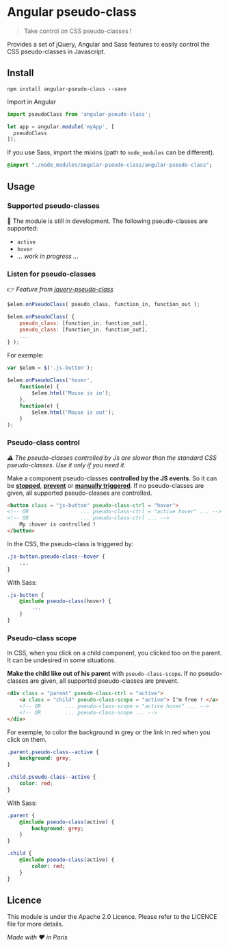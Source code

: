# Angular pseudo-class
>Take control on CSS pseudo-classes !

Provides a set of jQuery, Angular and Sass features to easily control the CSS pseudo-classes in Javascript.


## Install
```shell
npm install angular-pseudo-class --save
```

Import in Angular
```javascript
import pseudoClass from 'angular-pseudo-class';

let app = angular.module('myApp', [
  pseudoClass
]);
```

If you use Sass, import the mixins (path to `node_modules` can be different).
```sass
@import "./node_modules/angular-pseudo-class/angular-pseudo-class";
```


## Usage

### Supported pseudo-classes

:construction: The module is still in development.
The following pseudo-classes are supported:
- `active`
- `hover`
- *... work in progress ...*

### Listen for pseudo-classes
:point_right: *Feature from [jquery-pseudo-class](https://github.com/ncoden/jquery-pseudo-class)*
```javascript
$elem.onPseudoClass( pseudo_class, function_in, function_out );

$elem.onPseudoClass( {
    pseudo_class: [function_in, function_out],
    pseudo_class: [function_in, function_out],
    ...
} );
```

For exemple:
```javascript
var $elem = $('.js-button');

$elem.onPseudoClass('hover',
    function(e) {
        $elem.html('Mouse is in');
    },
    function(e) {
        $elem.html('Mouse is out');
    }
);
```

### Pseudo-class control
*:warning: The pseudo-classes controlled by Js are slower than the standard CSS pseudo-classes. Use it only if you need it.*

Make a component pseudo-classes **controlled by the JS events**. So it can be **[stopped](https://api.jquery.com/event.preventdefault)**, **[prevent](https://api.jquery.com/event.stopimmediatepropagation)** or **[manually triggered](https://api.jquery.com/trigger)**.
If no pseudo-classes are given, all supported pseudo-classes are controlled.

```html
<button class = "js-button" pseudo-class-ctrl = "hover">
<!-- OR                 ... pseudo-class-ctrl = "active hover" ... -->
<!-- OR                 ... pseudo-class-ctrl ... -->
    My :hover is controlled !
</button>
```

In the CSS, the pseudo-class is triggered by:
```css
.js-button.pseudo-class--hover {
    ...
}
```

With Sass:
```sass
.js-button {
    @include pseudo-class(hover) {
        ...
    }
}
```

### Pseudo-class scope
In CSS, when you click on a child component, you clicked too on the parent. It can be undesired in some situations.

**Make the child like out of his parent** with `pseudo-class-scope`.
If no pseudo-classes are given, all supported pseudo-classes are prevent.

```html
<div class = "parent" pseudo-class-ctrl = "active">
    <a class = "child" pseudo-class-scope = "active"> I'm free ! </a>
    <!-- OR        ... pseudo-class-scope = "active hover" ... -->
    <!-- OR        ... pseudo-class-scope ... -->
</div>
```

For exemple, to color the background in grey or the link in red when you click on them.
```css
.parent.pseudo-class--active {
    background: grey;
}

.child.pseudo-class--active {
    color: red;
}
```

With Sass:
```sass
.parent {
    @include pseudo-class(active) {
        background: grey;
    }
}

.child {
    @include pseudo-class(active) {
        color: red;
    }
}
```


## Licence
This module is under the Apache 2.0 Licence.
Please refer to the LICENCE file for more details.

*Made with :heart: in Paris*
